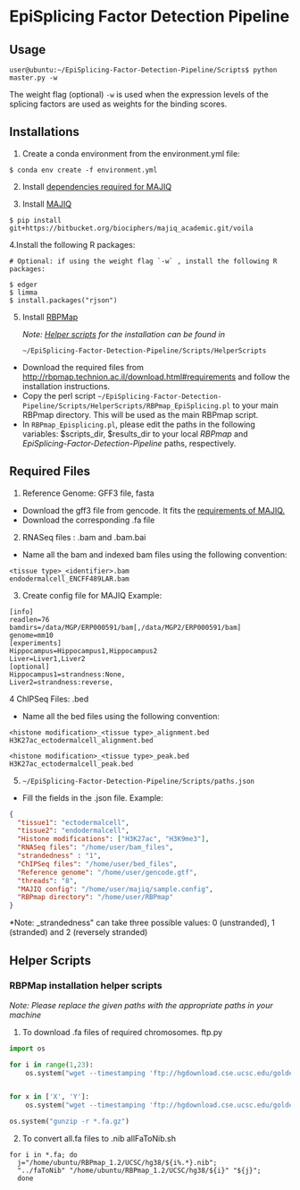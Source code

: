 # EpiSplicing Factor Detection Pipeline

## Usage

```
user@ubuntu:~/EpiSplicing-Factor-Detection-Pipeline/Scripts$ python master.py -w
```

The weight flag (optional) `-w` is used when the expression levels of the splicing factors are used as weights for the binding scores.

## Installations

1. Create a conda environment from the environment.yml file:

```
$ conda env create -f environment.yml
```

2. Install [dependencies required for MAJIQ](https://biociphers.bitbucket.io/majiq-docs-academic/getting-started-guide/installing.html)

3. Install [MAJIQ](https://bitbucket.org/biociphers/majiq_academic/src/main/)

```
$ pip install git+https://bitbucket.org/biociphers/majiq_academic.git/voila
```

4.Install the following R packages:

```
# Optional: if using the weight flag `-w` , install the following R packages:

$ edger
$ limma
$ install.packages("rjson")
```

5.  Install [RBPMap](http://rbpmap.technion.ac.il/download.html#requirements)

    _Note: [Helper scripts](#Helper-Scripts) for the installation can be found in_

    `~/EpiSplicing-Factor-Detection-Pipeline/Scripts/HelperScripts`

- Download the required files from http://rbpmap.technion.ac.il/download.html#requirements and follow the installation instructions.
- Copy the perl script `~/EpiSplicing-Factor-Detection-Pipeline/Scripts/HelperScripts/RBPmap_EpiSplicing.pl` to your main RBPmap directory. This will be used as the main RBPmap script.
- In `RBPmap_Episplicing.pl`, please edit the paths in the following variables: $scripts_dir, $results_dir to your local *RBPmap* and *EpiSplicing-Factor-Detection-Pipeline* paths, respectively.

## Required Files

1. Reference Genome: GFF3 file, fasta

- Download the gff3 file from gencode. It fits the [requirements of MAJIQ.](https://biociphers.bitbucket.io/majiq/quick.html)
- Download the corresponding .fa file

2.  RNASeq files : .bam and .bam.bai

- Name all the bam and indexed bam files using the following convention:

```
<tissue type>_<identifier>.bam
endodermalcell_ENCFF489LAR.bam
```

3. Create config file for MAJIQ
   Example:

```
[info]
readlen=76
bamdirs=/data/MGP/ERP000591/bam[,/data/MGP2/ERP000591/bam]
genome=mm10
[experiments]
Hippocampus=Hippocampus1,Hippocampus2
Liver=Liver1,Liver2
[optional]
Hippocampus1=strandness:None,
Liver2=strandness:reverse,
```

4 ChIPSeq Files: .bed

- Name all the bed files using the following convention:

```
<histone modification>_<tissue type>_alignment.bed
H3K27ac_ectodermalcell_alignment.bed

<histone modification>_<tissue type>_peak.bed
H3K27ac_ectodermalcell_peak.bed
```

5. `~/EpiSplicing-Factor-Detection-Pipeline/Scripts/paths.json`

- Fill the fields in the .json file. Example:

```json
{
  "tissue1": "ectodermalcell",
  "tissue2": "endodermalcell",
  "Histone modifications": ["H3K27ac", "H3K9me3"],
  "RNASeq files": "/home/user/bam_files",
  "strandedness" : "1",
  "ChIPSeq files": "/home/user/bed_files",
  "Reference genome": "/home/user/gencode.gtf",
  "threads": "8",
  "MAJIQ config": "/home/user/majiq/sample.config",
  "RBPmap directory": "/home/user/RBPmap"
}
```

*Note: _strandedness" can take three possible values:  0 (unstranded), 1 (stranded) and 2 (reversely stranded) 

## Helper Scripts

### RBPMap installation helper scripts

*Note: Please replace the given paths with the appropriate paths in your machine*

1. To download .fa files of required chromosomes.
   ftp.py

```python
import os

for i in range(1,23):
	os.system("wget --timestamping 'ftp://hgdownload.cse.ucsc.edu/goldenPath/hg38/chromosomes/chr"+ str(i) + ".fa.gz' -O chr" +str(i) + ".fa.gz")


for x in ['X', 'Y']:
	os.system("wget --timestamping 'ftp://hgdownload.cse.ucsc.edu/goldenPath/hg38/chromosomes/chr"+ x  + ".fa.gz' -O chr" + x + ".fa.gz")

os.system("gunzip -r *.fa.gz")
```

2. To convert all.fa files to .nib
   allFaToNib.sh

```shell
for i in *.fa; do
  j="/home/ubuntu/RBPmap_1.2/UCSC/hg38/${i%.*}.nib";
  "../faToNib" "/home/ubuntu/RBPmap_1.2/UCSC/hg38/${i}" "${j}";
  done
```

